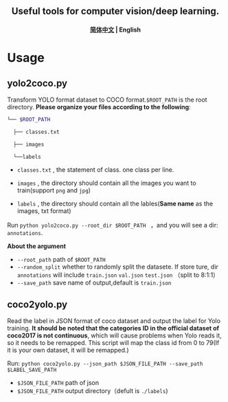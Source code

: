 <h2 align="center">
Useful tools for computer vision/deep learning.
</h2>
<h4 align="center">
    <p><a href="https://github.com/yfq512/DL_tools">简体中文</a> | <b>English</b><p>
</h4>

# Usage
## yolo2coco.py

Transform YOLO format dataset to COCO format.`$ROOT_PATH` is the root directory.
**Please organize your files according to the following**:

```bash
└── $ROOT_PATH

  ├── classes.txt

  ├── images

  └──labels
```

- `classes.txt` , the statement of class. one class per line.

-  `images` , the directory should contain all the images you want to train(support `png` and `jpg`)

- `labels` , the directory should contain all the lables(**Same name** as the images, txt format)


Run `python yolo2coco.py --root_dir $ROOT_PATH ` ，and you will see a dir: `annotations`.

**About the argument**
- `--root_path` path of `$ROOT_PATH`
- `--random_split` whether to randomly split the datasete. If store ture, dir `annotations` will include `train.json` `val.json` `test.json` （split to 8:1:1）
- `--save_path` save name of output,default is `train.json`


## coco2yolo.py
Read the label in JSON format of coco dataset and output the label for Yolo training.
**It should be noted that the categories ID in the official dataset of coco2017 is not continuous**, which will cause problems when Yolo reads it, so it needs to be remapped. This script will map the class id from 0 to 79(If it is your own dataset, it will be remapped.)

Run: `python coco2yolo.py --json_path $JSON_FILE_PATH --save_path $LABEL_SAVE_PATH`

- `$JSON_FILE_PATH` path of json
- `$JSON_FILE_PATH` output directory（defult is `./labels`)

